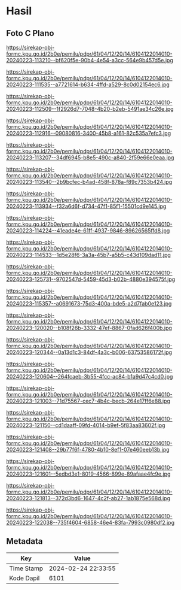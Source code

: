 # Hasil

## Foto C Plano

https://sirekap-obj-formc.kpu.go.id/2b0e/pemilu/pdpr/61/04/12/20/14/6104122014010-20240223-113210--bf620f5e-90b4-4e54-a3cc-564e9b457d5e.jpg

https://sirekap-obj-formc.kpu.go.id/2b0e/pemilu/pdpr/61/04/12/20/14/6104122014010-20240223-111535--a7721614-b634-4ffd-a529-8c0d02154ec6.jpg

https://sirekap-obj-formc.kpu.go.id/2b0e/pemilu/pdpr/61/04/12/20/14/6104122014010-20240223-112509--1f2926d7-7048-4b20-b2eb-5491ae34c26e.jpg

https://sirekap-obj-formc.kpu.go.id/2b0e/pemilu/pdpr/61/04/12/20/14/6104122014010-20240223-112916--09080816-3400-45b8-a161-82c535a7efc3.jpg

https://sirekap-obj-formc.kpu.go.id/2b0e/pemilu/pdpr/61/04/12/20/14/6104122014010-20240223-113207--34df6945-b8e5-490c-a840-2f59e66e0eaa.jpg

https://sirekap-obj-formc.kpu.go.id/2b0e/pemilu/pdpr/61/04/12/20/14/6104122014010-20240223-113540--2b9bcfec-b4ad-458f-878a-f89c7353b424.jpg

https://sirekap-obj-formc.kpu.go.id/2b0e/pemilu/pdpr/61/04/12/20/14/6104122014010-20240223-113934--f32a6d6f-d734-47f1-85f1-15501cd9e145.jpg

https://sirekap-obj-formc.kpu.go.id/2b0e/pemilu/pdpr/61/04/12/20/14/6104122014010-20240223-114224--41eade4e-61ff-4937-9846-89626565ffd8.jpg

https://sirekap-obj-formc.kpu.go.id/2b0e/pemilu/pdpr/61/04/12/20/14/6104122014010-20240223-114533--1d5e28f6-3a3a-45b7-a5b5-c43d109dad11.jpg

https://sirekap-obj-formc.kpu.go.id/2b0e/pemilu/pdpr/61/04/12/20/14/6104122014010-20240223-125731--9702547d-5459-45d3-b02b-4880e394575f.jpg

https://sirekap-obj-formc.kpu.go.id/2b0e/pemilu/pdpr/61/04/12/20/14/6104122014010-20240223-115357--a0691673-75d3-400a-bde5-a2d7fab0e123.jpg

https://sirekap-obj-formc.kpu.go.id/2b0e/pemilu/pdpr/61/04/12/20/14/6104122014010-20240223-120020--b108f26b-3332-47ef-8867-0fad626f400b.jpg

https://sirekap-obj-formc.kpu.go.id/2b0e/pemilu/pdpr/61/04/12/20/14/6104122014010-20240223-120344--0a13d1c3-84df-4a3c-b006-63753586172f.jpg

https://sirekap-obj-formc.kpu.go.id/2b0e/pemilu/pdpr/61/04/12/20/14/6104122014010-20240223-120604--264fcaeb-3b55-4fcc-ac84-b1a9d47c4cd0.jpg

https://sirekap-obj-formc.kpu.go.id/2b0e/pemilu/pdpr/61/04/12/20/14/6104122014010-20240223-121003--71d75567-cec7-4b4c-becb-264e17ff6e88.jpg

https://sirekap-obj-formc.kpu.go.id/2b0e/pemilu/pdpr/61/04/12/20/14/6104122014010-20240223-121150--cd1daaff-09fd-4014-b9ef-5f83aa83602f.jpg

https://sirekap-obj-formc.kpu.go.id/2b0e/pemilu/pdpr/61/04/12/20/14/6104122014010-20240223-121408--29b77f6f-4780-4b10-8ef1-07e460eeb13b.jpg

https://sirekap-obj-formc.kpu.go.id/2b0e/pemilu/pdpr/61/04/12/20/14/6104122014010-20240223-121601--5edbd3e1-8019-4566-899e-89afaae4fc9e.jpg

https://sirekap-obj-formc.kpu.go.id/2b0e/pemilu/pdpr/61/04/12/20/14/6104122014010-20240223-121813--372d3bd6-1647-4c2f-ab27-1ab1875e568d.jpg

https://sirekap-obj-formc.kpu.go.id/2b0e/pemilu/pdpr/61/04/12/20/14/6104122014010-20240223-122038--735f4604-6858-46e4-83fa-7993c0980df2.jpg


## Metadata

| Key        | Value               |
| ---------- | ------------------- |
| Time Stamp | 2024-02-24 22:33:55 |
| Kode Dapil | 6101                |



